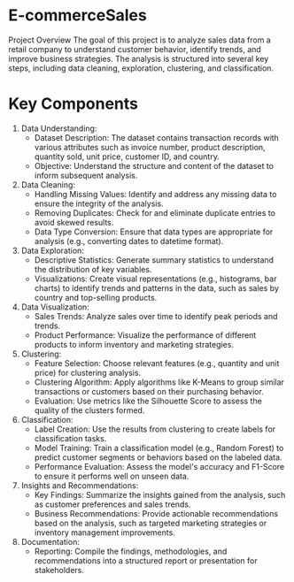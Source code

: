 # E-commerceSales

Project Overview
The goal of this project is to analyze sales data from a retail company to understand customer behavior, identify trends, and improve business strategies. The analysis is structured into several key steps, including data cleaning, exploration, clustering, and classification.

# Key Components
1. Data Understanding:
   -  Dataset Description: The dataset contains transaction records with various attributes such as invoice number, product description, quantity sold, unit price, customer ID, and country.
   -  Objective: Understand the structure and content of the dataset to inform subsequent analysis.
2. Data Cleaning:
   -  Handling Missing Values: Identify and address any missing data to ensure the integrity of the analysis.
   -  Removing Duplicates: Check for and eliminate duplicate entries to avoid skewed results.
   -  Data Type Conversion: Ensure that data types are appropriate for analysis (e.g., converting dates to datetime format).
3. Data Exploration:
   -  Descriptive Statistics: Generate summary statistics to understand the distribution of key variables.
   -  Visualizations: Create visual representations (e.g., histograms, bar charts) to identify trends and patterns in the data, such as sales by country and top-selling products.
4. Data Visualization:
   -  Sales Trends: Analyze sales over time to identify peak periods and trends.
   -  Product Performance: Visualize the performance of different products to inform inventory and marketing strategies.
5. Clustering:
   -  Feature Selection: Choose relevant features (e.g., quantity and unit price) for clustering analysis.
   -  Clustering Algorithm: Apply algorithms like K-Means to group similar transactions or customers based on their purchasing behavior.
   -  Evaluation: Use metrics like the Silhouette Score to assess the quality of the clusters formed.
6. Classification:
   -  Label Creation: Use the results from clustering to create labels for classification tasks.
   -  Model Training: Train a classification model (e.g., Random Forest) to predict customer segments or behaviors based on the labeled data.
   -  Performance Evaluation: Assess the model's accuracy and F1-Score to ensure it performs well on unseen data.
7. Insights and Recommendations:
   -  Key Findings: Summarize the insights gained from the analysis, such as customer preferences and sales trends.
   -  Business Recommendations: Provide actionable recommendations based on the analysis, such as targeted marketing strategies or inventory management improvements.
8. Documentation:
   -  Reporting: Compile the findings, methodologies, and recommendations into a structured report or presentation for stakeholders.
